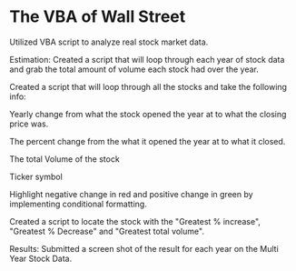 # The VBA of Wall Street
Utilized VBA script to analyze real stock market data.

Estimation:
Created a script that will loop through each year of stock data and grab the total amount of volume each stock had over the year.

Created a script that will loop through all the stocks and take the following info:

Yearly change from what the stock opened the year at to what the closing price was.

The percent change from the what it opened the year at to what it closed.

The total Volume of the stock

Ticker symbol

Highlight negative change in red and positive change in green by implementing conditional formatting.

Created a script to locate the stock with the "Greatest % increase", "Greatest % Decrease" and "Greatest total volume".

Results:
Submitted a screen shot of the result for each year on the Multi Year Stock Data.
